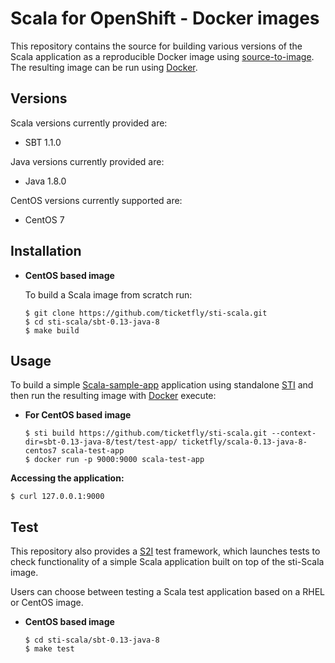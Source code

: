 Scala for OpenShift - Docker images
========================================

This repository contains the source for building various versions of
the Scala application as a reproducible Docker image using
[source-to-image](https://github.com/openshift/source-to-image).
The resulting image can be run using [Docker](http://docker.io).


Versions
---------------
Scala versions currently provided are:
* SBT 1.1.0

Java versions currently provided are:
* Java 1.8.0

CentOS versions currently supported are:
* CentOS 7


Installation
---------------

*  **CentOS based image**

    To build a Scala image from scratch run:

    ```
    $ git clone https://github.com/ticketfly/sti-scala.git
    $ cd sti-scala/sbt-0.13-java-8
    $ make build
    ```


Usage
---------------------
To build a simple [Scala-sample-app](https://github.com/pat2man/play-originv3-test) application
using standalone [STI](https://github.com/openshift/source-to-image) and then run the
resulting image with [Docker](http://docker.io) execute:

*  **For CentOS based image**
    ```
    $ sti build https://github.com/ticketfly/sti-scala.git --context-dir=sbt-0.13-java-8/test/test-app/ ticketfly/scala-0.13-java-8-centos7 scala-test-app
    $ docker run -p 9000:9000 scala-test-app
    ```

**Accessing the application:**
```
$ curl 127.0.0.1:9000
```


Test
---------------------
This repository also provides a [S2I](https://github.com/openshift/source-to-image) test framework,
which launches tests to check functionality of a simple Scala application built on top of the sti-Scala image.

Users can choose between testing a Scala test application based on a RHEL or CentOS image.


*  **CentOS based image**

    ```
    $ cd sti-scala/sbt-0.13-java-8
    $ make test
    ```
